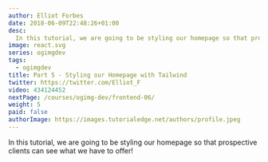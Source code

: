 ```yaml
---
author: Elliot Forbes
date: 2018-06-09T22:48:26+01:00
desc: 
  In this tutorial, we are going to be styling our homepage so that prospective clients can see what we have to offer!
image: react.svg
series: ogimgdev
tags:
  - ogimgdev
title: Part 5 - Styling our Homepage with Tailwind
twitter: https://twitter.com/Elliot_F
video: 434124452
nextPage: /courses/ogimg-dev/frontend-06/
weight: 5
paid: false
authorImage: https://images.tutorialedge.net/authors/profile.jpeg
---
```


In this tutorial, we are going to be styling our homepage so that prospective clients can see what we have to offer!

